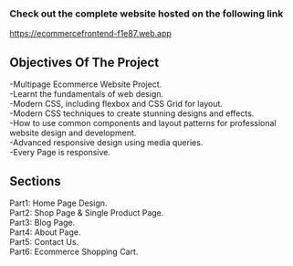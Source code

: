 ### Check out the complete website hosted on the following link
https://ecommercefrontend-f1e87.web.app


## Objectives Of The Project
-Multipage Ecommerce Website Project.\
-Learnt the fundamentals of web design.\
-Modern CSS, including flexbox and CSS Grid for layout.\
-Modern CSS techniques to create stunning designs and effects.\
-How to use common components and layout patterns for professional website design and development.\
-Advanced responsive design using media queries.\
-Every Page is responsive.


## Sections
Part1: Home Page Design.\
Part2: Shop Page & Single Product Page.\
Part3: Blog Page.\
Part4: About Page.\
Part5: Contact Us.\
Part6: Ecommerce Shopping Cart.
